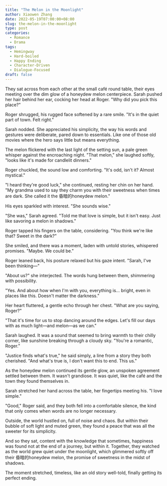 ```yaml
---
title: "The Melon in the Moonlight"
author: Xiaowen Zhang
date: 2022-05-19T07:00:00+08:00
slug: the-melon-in-the-moonlight
type: post
categories:
  - Romance
  - Drama
tags:
  - Hemingway
  - Hard-boiled
  - Happy Ending
  - Character-Driven
  - Dialogue-Focused
draft: false
---
```


They sat across from each other at the small café round table, their eyes meeting over the dim glow of a honeydew melon centerpiece. Sarah pushed her hair behind her ear, cocking her head at Roger. "Why did you pick this place?"

Roger shrugged, his rugged face softened by a rare smile. "It's in the quiet part of town. Felt right."

Sarah nodded. She appreciated his simplicity, the way his words and gestures were deliberate, pared down to essentials. Like one of those old movies where the hero says little but means everything.

The melon flickered with the last light of the setting sun, a pale green whisper against the encroaching night. "That melon," she laughed softly, "looks like it's made for candlelit dinners."

Roger chuckled, the sound low and comforting. "It's odd, isn't it? Almost mystical."

"I heard they're good luck," she continued, resting her chin on her hand. "My grandma used to say they charm you with their sweetness when times are dark. She called it the 昏暗的honeydew melon."

His eyes sparkled with interest. "She sounds wise."

"She was," Sarah agreed. "Told me that love is simple, but it isn't easy. Just like savoring a melon in shadows."

Roger tapped his fingers on the table, considering. "You think we're like that? Sweet in the dark?"

She smiled, and there was a moment, laden with untold stories, whispered promises. "Maybe. We could be."

Roger leaned back, his posture relaxed but his gaze intent. "Sarah, I've been thinking—"

"About us?" she interjected. The words hung between them, shimmering with possibility.

"Yes. And about how when I'm with you, everything is... bright, even in places like this. Doesn't matter the darkness."

Her heart fluttered, a gentle echo through her chest. "What are you saying, Roger?"

"That it's time for us to stop dancing around the edges. Let's fill our days with as much light—and melon—as we can."

Sarah laughed. It was a sound that seemed to bring warmth to their chilly corner, like sunshine breaking through a cloudy sky. "You're a romantic, Roger."

"Justice finds what's true," he said simply, a line from a story they both cherished. "And what's true is, I don't want this to end. This us."

As the honeydew melon continued its gentle glow, an unspoken agreement settled between them. It wasn't grandiose. It was quiet, like the café and the town they found themselves in.

Sarah stretched her hand across the table, her fingertips meeting his. "I love simple."

"Good," Roger said, and they both fell into a comfortable silence, the kind that only comes when words are no longer necessary.

Outside, the world hustled on, full of noise and chaos. But within their bubble of soft light and muted green, they found a peace that was all the sweeter for its simplicity.

And so they sat, content with the knowledge that sometimes, happiness was found not at the end of a journey, but within it. Together, they watched as the world grew quiet under the moonlight, which glimmered softly off their 昏暗的honeydew melon, the promise of sweetness in the midst of shadows.

The moment stretched, timeless, like an old story well-told, finally getting its perfect ending.